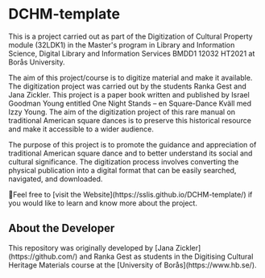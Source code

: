 # DCHM-template
<p>This is a project carried out as part of the Digitization of Cultural Property module (32LDK1) in the Master's program in Library and Information Science, Digital Library and Information Services BMDD1 12032 HT2021 at Borås University.</p>
<p>The aim of this project/course is to digitize material and make it available. The digitization project was carried out by the students Ranka Gest and Jana Zickler. This project is a paper book written and published by Israel Goodman Young entitled One Night Stands – en Square-Dance Kväll med Izzy Young. The aim of the digitization project of this rare manual on traditional American square dances is to preserve this historical resource and make it accessible to a wider audience.</p>
<p>The purpose of this project is to promote the guidance and appreciation of traditional American square dance and to better understand its social and cultural significance. The digitization process involves converting the physical publication into a digital format that can be easily searched, navigated, and downloaded.</p>
<p>🚀Feel free to [visit the Website](https://sslis.github.io/DCHM-template/) if you would like to learn and know more about the project.</p>
 

## About the Developer
<p>This repository was originally developed by [Jana Zickler](https://github.com/) and Ranka Gest as students in the Digitising Cultural Heritage Materials course at the [University of Borås](https://www.hb.se/).</p>  
